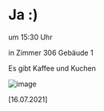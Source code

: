 
# Ja :)

um 15:30 Uhr

in Zimmer 306 Gebäude 1

Es gibt Kaffee und Kuchen

![image](https://user-images.githubusercontent.com/73311547/125851712-3934142d-7930-4613-8163-7ba796f7bffd.png)

[16.07.2021]

